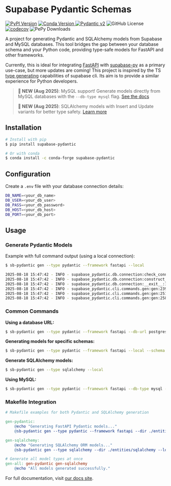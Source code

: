 # Supabase Pydantic Schemas

[![PyPI Version](https://img.shields.io/pypi/v/supabase-pydantic)](https://pypi.org/project/supabase-pydantic/)
[![Conda Version](https://img.shields.io/conda/vn/conda-forge/supabase-pydantic)
](https://anaconda.org/conda-forge/supabase-pydantic)
[![Pydantic v2](https://img.shields.io/endpoint?url=https://raw.githubusercontent.com/pydantic/pydantic/main/docs/badge/v2.json)](https://pydantic.dev)
![GitHub License](https://img.shields.io/github/license/kmbhm1/supabase-pydantic)
[![codecov](https://codecov.io/github/kmbhm1/supabase-pydantic/graph/badge.svg?token=PYOJPJTOLM)](https://codecov.io/github/kmbhm1/supabase-pydantic)
![PePy Downloads](https://static.pepy.tech/badge/supabase-pydantic)

A project for generating Pydantic and SQLAlchemy models from Supabase and MySQL databases. This tool bridges the gap between your database schema and your Python code, providing type-safe models for FastAPI and other frameworks.

Currently, this is ideal for integrating [FastAPI](https://fastapi.tiangolo.com/) with [supabase-py](https://supabase.com/docs/reference/python/introduction) as a primary use-case, but more updates are coming! This project is inspired by the TS [type generating](https://supabase.com/docs/guides/api/rest/generating-types) capabilities of supabase cli. Its aim is to provide a similar experience for Python developers.

> **📣 NEW (Aug 2025)**: MySQL support! Generate models directly from MySQL databases with the `--db-type mysql` flag. [See the docs](https://kmbhm1.github.io/supabase-pydantic/examples/mysql-support/)
>
> **📣 NEW (Aug 2025)**: SQLAlchemy models with Insert and Update variants for better type safety. [Learn more](https://kmbhm1.github.io/supabase-pydantic/examples/sqlalchemy-models/)

## Installation

```bash
# Install with pip
$ pip install supabase-pydantic

# Or with conda
$ conda install -c conda-forge supabase-pydantic
```

## Configuration

Create a `.env` file with your database connection details:

```bash
DB_NAME=<your_db_name>
DB_USER=<your_db_user>
DB_PASS=<your_db_password>
DB_HOST=<your_db_host>
DB_PORT=<your_db_port>
```

## Usage

### Generate Pydantic Models

Example with full command output (using a local connection):

```bash
$ sb-pydantic gen --type pydantic --framework fastapi --local

2025-08-18 15:47:42 - INFO - supabase_pydantic.db.connection:check_connection:72 - PostGres connection is open.
2025-08-18 15:47:42 - INFO - supabase_pydantic.db.connection:construct_tables:136 - Processing schema: public
2025-08-18 15:47:42 - INFO - supabase_pydantic.db.connection:__exit__:105 - PostGres connection is closed.
2025-08-18 15:47:42 - INFO - supabase_pydantic.cli.commands.gen:gen:239 - Generating Pydantic models...
2025-08-18 15:47:42 - INFO - supabase_pydantic.cli.commands.gen:gen:251 - Pydantic models generated successfully for schema 'public': /path/to/your/project/entities/fastapi/schema_public_latest.py
2025-08-18 15:47:42 - INFO - supabase_pydantic.cli.commands.gen:gen:258 - File formatted successfully: /path/to/your/project/entities/fastapi/schema_public_latest.py
```

### Common Commands

**Using a database URL:**
```bash
$ sb-pydantic gen --type pydantic --framework fastapi --db-url postgresql://postgres:postgres@127.0.0.1:54322/postgres
```

**Generating models for specific schemas:**
```bash
$ sb-pydantic gen --type pydantic --framework fastapi --local --schema extensions --schema auth
```

**Generate SQLAlchemy models:**
```bash
$ sb-pydantic gen --type sqlalchemy --local
```

**Using MySQL:**
```bash
$ sb-pydantic gen --type pydantic --framework fastapi --db-type mysql --db-url mysql://user:pass@localhost:3306/dbname
```

### Makefile Integration

```makefile
# Makefile examples for both Pydantic and SQLAlchemy generation

gen-pydantic:
    @echo "Generating FastAPI Pydantic models..."
    @sb-pydantic gen --type pydantic --framework fastapi --dir ./entities/fastapi --local

gen-sqlalchemy:
    @echo "Generating SQLAlchemy ORM models..."
    @sb-pydantic gen --type sqlalchemy --dir ./entities/sqlalchemy --local

# Generate all model types at once
gen-all: gen-pydantic gen-sqlalchemy
    @echo "All models generated successfully."
```

For full documentation, visit [our docs site](https://kmbhm1.github.io/supabase-pydantic/).
